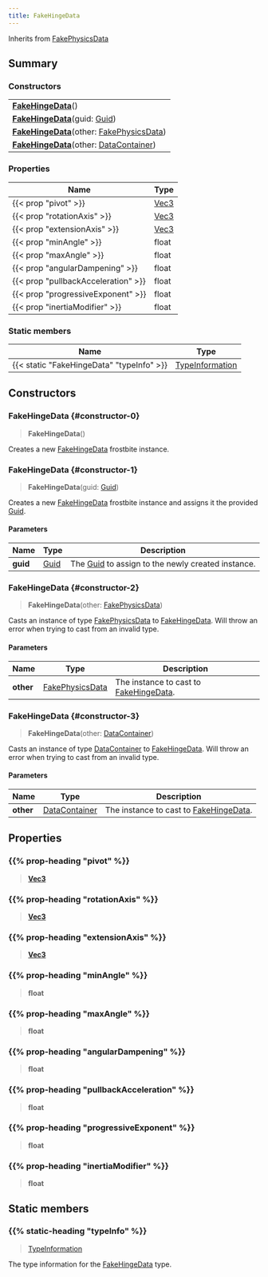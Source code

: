 ```yaml
---
title: FakeHingeData
---
```


Inherits from 
[FakePhysicsData](/vext/ref/fb/fakephysicsdata)

## Summary
### Constructors
| |
| ----------- |
| **[FakeHingeData](#constructor-0)**() |
| **[FakeHingeData](#constructor-1)**(guid: [Guid](/vext/ref/shared/class/guid)) |
| **[FakeHingeData](#constructor-2)**(other: [FakePhysicsData](/vext/ref/fb/fakephysicsdata)) |
| **[FakeHingeData](#constructor-3)**(other: [DataContainer](/vext/ref/shared/class/datacontainer)) |

### Properties
| Name | Type |
| ---- | ---- |
| {{< prop "pivot" >}} | [Vec3](/vext/ref/shared/class/vec3) |
| {{< prop "rotationAxis" >}} | [Vec3](/vext/ref/shared/class/vec3) |
| {{< prop "extensionAxis" >}} | [Vec3](/vext/ref/shared/class/vec3) |
| {{< prop "minAngle" >}} | float |
| {{< prop "maxAngle" >}} | float |
| {{< prop "angularDampening" >}} | float |
| {{< prop "pullbackAcceleration" >}} | float |
| {{< prop "progressiveExponent" >}} | float |
| {{< prop "inertiaModifier" >}} | float |

### Static members
| Name | Type |
| ---- | ---- |
| {{< static "FakeHingeData" "typeInfo" >}} | [TypeInformation](/vext/ref/shared/class/typeinformation) |

## Constructors
### FakeHingeData {#constructor-0}
> **FakeHingeData**()

Creates a new [FakeHingeData](/vext/ref/fb/fakehingedata) frostbite instance.

### FakeHingeData {#constructor-1}
> **FakeHingeData**(guid: [Guid](/vext/ref/shared/class/guid))

Creates a new [FakeHingeData](/vext/ref/fb/fakehingedata) frostbite instance and assigns it the provided [Guid](/vext/ref/shared/class/guid).

#### Parameters
| Name | Type | Description |
| ---- | ---- | ----------- |
| **guid** | [Guid](/vext/ref/shared/class/guid) | The [Guid](/vext/ref/shared/class/guid) to assign to the newly created instance. |

### FakeHingeData {#constructor-2}
> **FakeHingeData**(other: [FakePhysicsData](/vext/ref/fb/fakephysicsdata))

Casts an instance of type [FakePhysicsData](/vext/ref/fb/fakephysicsdata) to [FakeHingeData](/vext/ref/fb/fakehingedata). Will throw an error when trying to cast from an invalid type.

#### Parameters
| Name | Type | Description |
| ---- | ---- | ----------- |
| **other** | [FakePhysicsData](/vext/ref/fb/fakephysicsdata) | The instance to cast to [FakeHingeData](/vext/ref/fb/fakehingedata). |

### FakeHingeData {#constructor-3}
> **FakeHingeData**(other: [DataContainer](/vext/ref/shared/class/datacontainer))

Casts an instance of type [DataContainer](/vext/ref/shared/class/datacontainer) to [FakeHingeData](/vext/ref/fb/fakehingedata). Will throw an error when trying to cast from an invalid type.

#### Parameters
| Name | Type | Description |
| ---- | ---- | ----------- |
| **other** | [DataContainer](/vext/ref/shared/class/datacontainer) | The instance to cast to [FakeHingeData](/vext/ref/fb/fakehingedata). |

## Properties
### {{% prop-heading "pivot" %}}
> **[Vec3](/vext/ref/shared/class/vec3)**

### {{% prop-heading "rotationAxis" %}}
> **[Vec3](/vext/ref/shared/class/vec3)**

### {{% prop-heading "extensionAxis" %}}
> **[Vec3](/vext/ref/shared/class/vec3)**

### {{% prop-heading "minAngle" %}}
> **float**

### {{% prop-heading "maxAngle" %}}
> **float**

### {{% prop-heading "angularDampening" %}}
> **float**

### {{% prop-heading "pullbackAcceleration" %}}
> **float**

### {{% prop-heading "progressiveExponent" %}}
> **float**

### {{% prop-heading "inertiaModifier" %}}
> **float**

## Static members
### {{% static-heading "typeInfo" %}}
> [TypeInformation](/vext/ref/shared/class/typeinformation)

The type information for the [FakeHingeData](/vext/ref/fb/fakehingedata) type.


